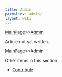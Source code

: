 ```yaml
---
title: Admin
permalink: Admin/
layout: wiki
---
```


[MainPage](/keeperrl_wiki/ "wikilink")>>[Admin](/keeperrl_wiki/Admin "wikilink")

Article not yet written.

[MainPage](/keeperrl_wiki/ "wikilink")>>[Admin](/keeperrl_wiki/Admin "wikilink")

Other items in this section
-    [Contribute](/keeperrl_wiki/Contribute "wikilink")
